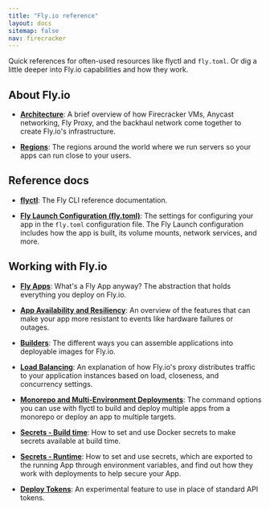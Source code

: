 ```yaml
---
title: "Fly.io reference"
layout: docs
sitemap: false
nav: firecracker
---
```


Quick references for often-used resources like flyctl and `fly.toml`. Or dig a little deeper into Fly.io capabilities and how they work.

## About Fly.io

* [**Architecture**](/docs/reference/architecture/):
A brief overview of how Firecracker VMs, Anycast networking, Fly Proxy, and the backhaul network come together to create Fly.io's infrastructure.

* [**Regions**](/docs/reference/regions/):
The regions around the world where we run servers so your apps can run close to your users.

## Reference docs

* [**flyctl**](/docs/flyctl/):
The Fly CLI reference documentation.

* [**Fly Launch Configuration (fly.toml)**](/docs/reference/configuration/):
The settings for configuring your app in the `fly.toml` configuration file. The Fly Launch configuration includes how the app is built, its volume mounts, network services, and more.

## Working with Fly.io

* [**Fly Apps**](/docs/reference/apps/):
What's a Fly App anyway? The abstraction that holds everything you deploy on Fly.io.

* [**App Availability and Resiliency**](/docs/reference/app-availability):
An overview of the features that can make your app more resistant to events like hardware failures or outages.

* [**Builders**](/docs/reference/builders/):
The different ways you can assemble applications into deployable images for Fly.io.

* [**Load Balancing**](/docs/reference/load-balancing/):
An explanation of how Fly.io's proxy distributes traffic to your application instances based on load, closeness, and concurrency settings.

* [**Monorepo and Multi-Environment Deployments**](/docs/reference/monorepo/):
The command options you can use with flyctl to build and deploy multiple apps from a monorepo or deploy an app to multiple targets.

* [**Secrets - Build time**](/docs/reference/build-secrets/):
How to set and use Docker secrets to make secrets available at build time.

* [**Secrets - Runtime**](/docs/reference/secrets/):
How to set and use secrets, which are exported to the running App through environment variables, and find out how they work with deployments to help secure your App.

* [**Deploy Tokens**](/docs/reference/deploy-tokens/):
An experimental feature to use in place of standard API tokens.
